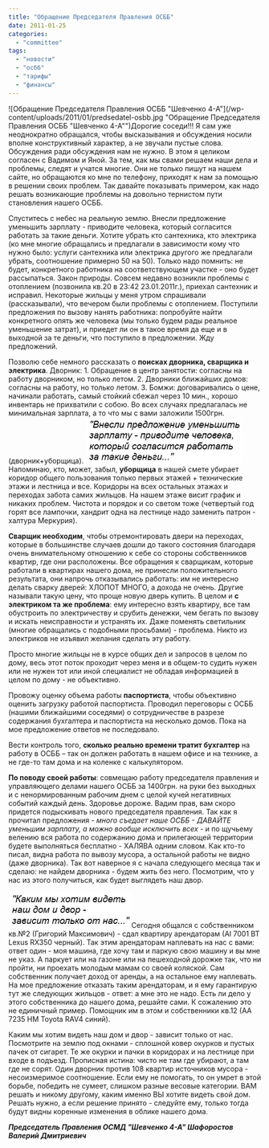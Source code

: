 ```yaml
---
title: "Обращение Председателя Правления ОСББ"
date: 2011-01-25
categories: 
  - "committee"
tags: 
  - "новости"
  - "осбб"
  - "тарифы"
  - "финансы"
---
```


![Обращение Председателя Правления ОСББ "Шевченко 4-А"](/wp-content/uploads/2011/01/predsedatel-osbb.jpg "Обращение Председателя Правления ОСББ "Шевченко 4-А"")Дорогие соседи!!! Я сам уже неоднократно обращался, чтобы высказывания и обсуждения носили вполне конструктивный характер, а не звучали пустые слова. Обсуждения ради обсуждения нам не нужно. В этом я целиком согласен с Вадимом и Яной. За тем, как мы свами решаем наши дела и проблемы, следят и учатся многие. Они не только пишут на нашем сайте, но обращаются ко мне по телефону, приходят к нам за помощью в решении своих проблем. Так давайте показывать примером, как надо решать возникающие проблемы на довольно тернистом пути становления нашего ОСББ.

Спуститесь с небес на реальную землю. Внесли предложение уменьшить зарплату - приводите человека, который согласится работать за такие деньги. Хотите убрать кто сантехника, кто электрика (ко мне многие обращались и предлагали в зависимости кому что нужно было: услуги сантехника или электрика другого же предлагали убрать, соотношение примерно 50 на 50). Только надо помнить: не будет, конкретного работника на соответствующем участке - <!--more-->оно будет рассыпаться. Закон природы. Совсем недавно возникли проблемы с отоплением (позвонила кв.20 в 23:42 23.01.2011г.), приехал сантехник и исправил. Некоторые жильцы у меня утром спрашивали (рассказывали), что вечером были проблемы с отоплением. Поступили предложения по вызову нанять работника: попробуйте найти конкретного опять же человека (мы только будем рады реальное уменьшение затрат), и приедет ли он в такое время да еще и в выходной за те деньги, что поступило в предложении. Жду предложений.

Позволю себе немного рассказать о **поисках дворника, сварщика и электрика**. Дворник: 1. Обращение в центр занятости: согласны на работу дворником, но только летом. 2. Дворники ближайших домов: согласны на работу, но только летом. 3. Бомжи: договаривались о цене, начинали работать, самый стойкий сбежал через 10 мин., хорошо инвентарь не прихватили с собою. Во всех случаях предлагалась не минимальная зарплата, а то что мы с вами заложили 1500грн.(дворник+уборщица). ![Внесли предложение уменьшить зарплату - приводите человека, который согласится работать за такие деньги](/wp-content/uploads/2011/01/Untitled6.jpg "Внесли предложение уменьшить зарплату - приводите человека, который согласится работать за такие деньги")Напоминаю, кто, может, забыл, **уборщица** в нашей смете убирает коридор общего пользования только первых этажей + технические этажи и лестница и все. Коридоры на всех остальных этажах и переходах забота самих жильцов. На нашем этаже висит график и никаких проблем. Чистота и порядок и со светом тоже (четвертый год горят все лампочки, хандрит одна на лестнице надо заменить патрон - халтура Меркурия).

**Сварщик необходим**, чтобы отремонтировать двери на переходах, которые в большинстве случаев дошли до такого состояния благодаря очень внимательному отношению к себе со стороны собственников квартир, где они расположены. Все обращения к сварщикам, которые работали в квартирах нашего дома, не принесли положительного результата, они напрочь отказывались работать: им не интересно делать сварку дверей: ХЛОПОТ МНОГО, а дохода не очень. Другие называли такую цену, что проще новую дверь купить. В целом и **с электриком та же проблема**: ему интересно взять квартиру, все там обустроить по электричеству и срубить денежки, чем бегать по вызову и искать неисправности и устранять их. Даже поменять светильник (многие обращались с подобными просьбами) - проблема. Никто из электриков не изъявил желания сделать эту работу.

Просто многие жильцы не в курсе общих дел и запросов в целом по дому, весь этот поток проходит через меня и в общем-то судить нужен или не нужен тот или иной специалист не обладая информацией в целом по дому - не объективно.

Провожу оценку объема работы **паспортиста**, чтобы объективно оценить загрузку работой паспортиста. Проводил переговоры с ОСББ (нашими ближайшими соседями) о сотрудничестве в разрезе содержания бухгалтера и паспортиста на несколько домов. Пока на мое предложение ответов не последовало.

Вести контроль того, **сколько реально времени тратит бухгалтер** на работу в ОСББ – так он должен работать в нашем офисе и на технике, а не где-то там дома и на коленке с калькулятором.

**По поводу своей работы**: совмещаю работу председателя правления и управляющего делами нашего ОСББ за 1400грн. на руки без выходных и с ненормированным рабочим днем с целой кучей негативных событий каждый день. Здоровье дороже. Вадим прав, вам скоро придется подыскивать нового председателя правления. Так как я прочитал предложения - _много съедает наше ОСББ - ДАВАЙТЕ уменьшим зарплату, а можно вообще исключить всех_ - и по щучьему велению вся работа по содержанию дома и прилегающей территории будете выполняться бесплатно - ХАЛЯВА одним словом. Как кто-то писал, видна работа по вывозу мусора, а остальной работы не видно (даже дворника). Так вот наверное я с начала следующего месяца так и сделаю: не найдем дворника - будем жить без него. Посмотрим, что у нас из этого получиться, как будет выглядеть наш двор.

![Каким мы хотим видеть наш дом и двор, зависит только от нас](/wp-content/uploads/2011/01/Untitled4.jpg "Каким мы хотим видеть наш дом и двор, зависит только от нас")Сегодня общался с собственником кв.№2 (Григорий Максимович) - сдал квартиру арендаторам (АІ 7001 ВТ Lexus RX350 черный). Так этим арендаторам наплевать на нас с вами: ответ один - моя машина, где хочу там и паркую свою машину и вы мне не указ. А паркует или на газоне или на пешеходной дорожке так, что ни пройти, ни проехать молодым мамам со своей коляской. Сам собственник получает доход от аренды, а на остальное ему наплевать. На мое предложение отказать таким арендаторам, и я ему гарантирую тут же следующих жильцов - ответ: а мне это не надо. Есть ли дело у этого собственника до нашего дома, решайте сами. К сожалению это не единичный пример. Помощник им в этом и собственники кв.12 (АА 7235 НМ Toyota RAV4 синий).

Каким мы хотим видеть наш дом и двор - зависит только от нас. Посмотрите на землю под окнами - сплошной ковер окурков и пустых пачек от сигарет. Те же окурки и пачки в коридорах и на лестнице при входе в подъезд. Прописная истина: чисто не там где убирают, а там где не сорят. Один дворник против 108 квартир источников мусора - несоизмеримое соотношение. Если ему не помогать, то он умрет в этой борьбе, победить не сумеет, слишком разные весовые категории. ВАМ решать и никому другому, каким именно ВЫ хотите видеть свой дом. Решать нужно, а если решение принято - следуйте ему, только тогда будут видны коренные изменения в облике нашего дома.

_**Председатель Правления ОСМД "Шевченко 4-А" Шафоростов Валерий Дмитриевич**_
